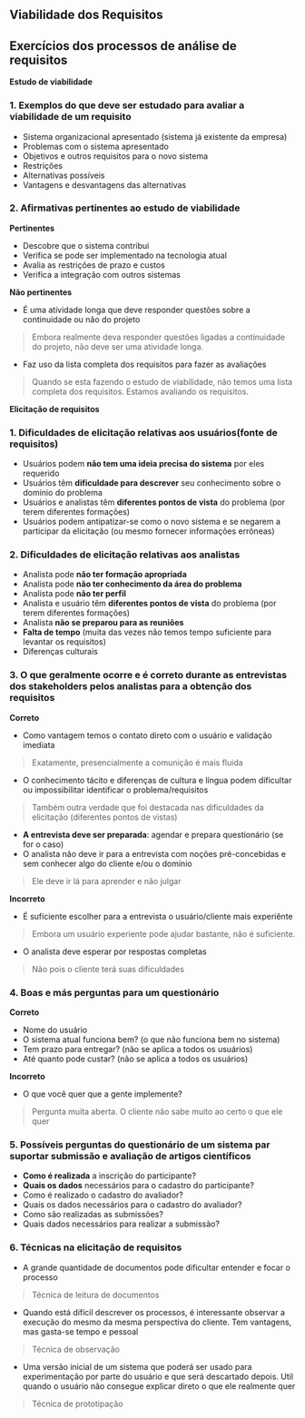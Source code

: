 ## Viabilidade dos Requisitos

## Exercícios dos processos de análise de requisitos

**Estudo de viabilidade**

### 1. Exemplos do que deve ser estudado para avaliar a viabilidade de um requisito
- Sistema organizacional apresentado (sistema já existente da empresa)
- Problemas com o sistema apresentado 
- Objetivos e outros requisitos para o novo sistema
- Restrições
- Alternativas possíveis
- Vantagens e desvantagens das alternativas

### 2. Afirmativas pertinentes ao estudo de viabilidade

**Pertinentes**
- Descobre que o sistema contribui
- Verifica se pode ser implementado na tecnologia atual
- Avalia as restrições de prazo e custos
- Verifica a integração com outros sistemas


**Não pertinentes**
- É uma atividade longa que deve responder questões sobre a continuidade ou não do projeto

> Embora realmente deva responder questões ligadas a continuidade do projeto, não deve  ser uma atividade longa.

- Faz uso da lista completa dos requisitos para fazer as avaliações

> Quando se esta fazendo o estudo de viabilidade, não temos uma lista completa dos requisitos. Estamos avaliando os requisitos.

**Elicitação de requisitos**

### 1. Dificuldades de elicitação relativas aos usuários(fonte de requisitos)
- Usuários podem **não tem uma ideia precisa do sistema** por eles requerido
- Usuários têm **dificuldade para descrever** seu conhecimento sobre o domínio do problema
- Usuários e analistas têm **diferentes pontos de vista** do problema (por terem diferentes formações)
- Usuários podem antipatizar-se como o novo sistema e se negarem a participar da elicitação (ou mesmo fornecer informações errôneas)

### 2. Dificuldades de elicitação relativas aos analistas
- Analista pode **não ter formação apropriada**
- Analista pode **não ter conhecimento da área do problema**
- Analista pode **não ter perfil**
- Analista e usuário têm **diferentes pontos de vista** do problema (por terem diferentes formações)
- Analista **não se preparou para as reuniões**
- **Falta de tempo** (muita das vezes não temos tempo suficiente para levantar os requisitos)
- Diferenças culturais

### 3. O que geralmente ocorre e é correto durante as entrevistas dos stakeholders pelos analistas para a obtenção dos requisitos

**Correto**
- Como vantagem temos o contato direto com o usuário e validação imediata
> Exatamente, presencialmente a comunição é mais fluida
- O conhecimento tácito e diferenças de cultura e língua podem dificultar ou impossibilitar identificar o problema/requisitos
> Também outra verdade que foi destacada nas dificuldades da elicitação (diferentes pontos de vistas)
- **A entrevista deve ser preparada**: agendar e prepara questionário (se for o caso)
- O analista não deve ir para a entrevista com noções pré-concebidas e sem conhecer algo do cliente e/ou o domínio
> Ele deve ir lá para aprender e não julgar

**Incorreto**
- É suficiente escolher para a entrevista o usuário/cliente mais experiênte
> Embora um usuário experiente pode ajudar bastante, não é suficiente.
- O analista deve esperar por respostas completas
> Não pois o cliente terá suas dificuldades

### 4. Boas e más perguntas para um questionário

**Correto**
- Nome do usuário
- O sistema atual funciona bem? (o que não funciona bem no sistema)
- Tem prazo para entregar? (não se aplica a todos os usuários)
- Até quanto pode custar? (não se aplica a todos os usuários)

**Incorreto**
- O que você quer que a gente implemente?
> Pergunta muita aberta. O cliente não sabe muito ao certo o que ele quer

### 5. Possíveis perguntas do questionário de um sistema par suportar submissão e avaliação de artigos científicos
- **Como é realizada** a inscrição do participante?
- **Quais os dados** necessários para o cadastro do participante?
- Como é realizado o cadastro do avaliador?
- Quais os dados necessários para o cadastro do avaliador?
- Como são realizadas as submissões?
- Quais dados necessários para realizar a submissão?

### 6. Técnicas na elicitação de requisitos
- A grande quantidade de documentos pode dificultar entender e focar o processo
> Técnica de leitura de documentos  

- Quando está difícil descrever os processos, é interessante observar a execução do mesmo da mesma perspectiva do cliente. Tem vantagens, mas gasta-se tempo e pessoal
> Técnica de observação

- Uma versão inicial de um sistema que poderá ser usado para experimentação por parte do usuário e que será descartado depois. Util quando o usuário não consegue explicar direto o que ele realmente quer
> Técnica de prototipação  

